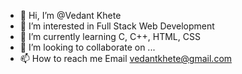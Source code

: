 - 👋 Hi, I’m @Vedant Khete
- 👀 I’m interested in Full Stack Web Development 
- 🌱 I’m currently learning C, C++, HTML, CSS
- 💞️ I’m looking to collaborate on ...
- 📫 How to reach me Email vedantkhete@gmail.com

<!---
VedantK709/VedantK709 is a ✨ special ✨ repository because its `README.md` (this file) appears on your GitHub profile.
You can click the Preview link to take a look at your changes.
--->
